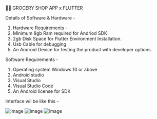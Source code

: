 🥑📱 GROCERY SHOP APP x FLUTTER

Details of Software & Hardware -

1. Hardware Requirements -
2. Minimum 8gb Ram required for Andriod SDK
3. 2gb Disk Space for Flutter Environment Installation.
4. Usb Cable for debugging
5. An Android Device for testing the product with developer options.


Software Requirements -

1. Operating system Windows 10 or above
2. Android studio
3. Visual Studio
4. Visual Studio Code
5. An Android license for SDK

Interface wil be like this - 

![image](https://github.com/tejas-shigwan/Grocery-Shop-Flutter/assets/132420876/1f62b2f4-f7c8-47f8-bf44-9e1fbe630d2c)
![image](https://github.com/tejas-shigwan/Grocery-Shop-Flutter/assets/132420876/a3de1cd3-b2b8-40af-9c85-30cfcc7f05ef)
![image](https://github.com/tejas-shigwan/Grocery-Shop-Flutter/assets/132420876/c5a35ccc-9993-48f2-b912-4c30c7c28923)


